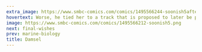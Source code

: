 ```yaml
---
extra_image: https://www.smbc-comics.com/comics/1495566244-soonish5after.png
hovertext: Worse, he tied her to a track that is proposed to later be part of a high speed rail line that is currently being studied.
image: https://www.smbc-comics.com/comics/1495566212-soonish5.png
next: final-wishes
prev: marine-biology
title: Damsel
---
```

